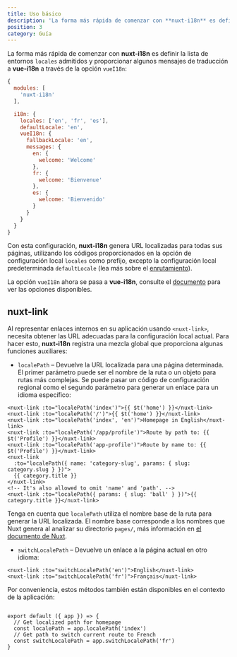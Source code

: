 ```yaml
---
title: Uso básico
description: 'La forma más rápida de comenzar con **nuxt-i18n** es definir la lista de entornos `locales` admitidos y proporcionar algunos mensajes de traducción a **vue-i18n** a través de la opción `vueI18n`:'
position: 3
category: Guía
---
```


La forma más rápida de comenzar con **nuxt-i18n** es definir la lista de entornos `locales` admitidos y proporcionar algunos mensajes de traducción a **vue-i18n** a través de la opción `vueI18n`:

```js
{
  modules: [
    'nuxt-i18n'
  ],

  i18n: {
    locales: ['en', 'fr', 'es'],
    defaultLocale: 'en',
    vueI18n: {
      fallbackLocale: 'en',
      messages: {
        en: {
          welcome: 'Welcome'
        },
        fr: {
          welcome: 'Bienvenue'
        },
        es: {
          welcome: 'Bienvenido'
        }
      }
    }
  }
}
```

Con esta configuración, **nuxt-i18n** genera URL localizadas para todas sus páginas, utilizando los códigos proporcionados en la opción de configuración local `locales` como prefijo, excepto la configuración local predeterminada `defaultLocale` (lea más sobre el [enrutamiento](./routing)).

La opción `vueI18n` ahora se pasa a **vue-i18n**, consulte el [documento](https://kazupon.github.io/vue-i18n/) para ver las opciones disponibles.

## nuxt-link

Al representar enlaces internos en su aplicación usando `<nuxt-link>`, necesita obtener las URL adecuadas para la configuración local actual. Para hacer esto, **nuxt-i18n** registra una mezcla global que proporciona algunas funciones auxiliares:

* `localePath` – Devuelve la URL localizada para una página determinada. El primer parámetro puede ser el nombre de la ruta o un objeto para rutas más complejas. Se puede pasar un código de configuración regional como el segundo parámetro para generar un enlace para un idioma específico:

```vue
<nuxt-link :to="localePath('index')">{{ $t('home') }}</nuxt-link>
<nuxt-link :to="localePath('/')">{{ $t('home') }}</nuxt-link>
<nuxt-link :to="localePath('index', 'en')">Homepage in English</nuxt-link>
<nuxt-link :to="localePath('/app/profile')">Route by path to: {{ $t('Profile') }}</nuxt-link>
<nuxt-link :to="localePath('app-profile')">Route by name to: {{ $t('Profile') }}</nuxt-link>
<nuxt-link
  :to="localePath({ name: 'category-slug', params: { slug: category.slug } })">
  {{ category.title }}
</nuxt-link>
<!-- It's also allowed to omit 'name' and 'path'. -->
<nuxt-link :to="localePath({ params: { slug: 'ball' } })">{{ category.title }}</nuxt-link>
```

Tenga en cuenta que `localePath` utiliza el nombre base de la ruta para generar la URL localizada. El nombre base corresponde a los nombres que Nuxt genera al analizar su directorio `pages/`, más información en [el documento de Nuxt](https://nuxtjs.org/guides/features/file-system-routing).

* `switchLocalePath` – Devuelve un enlace a la página actual en otro idioma:

```vue
<nuxt-link :to="switchLocalePath('en')">English</nuxt-link>
<nuxt-link :to="switchLocalePath('fr')">Français</nuxt-link>
```

Por conveniencia, estos métodos también están disponibles en el contexto de la aplicación:

```js{}[/plugins/myplugin.js]

export default ({ app }) => {
  // Get localized path for homepage
  const localePath = app.localePath('index')
  // Get path to switch current route to French
  const switchLocalePath = app.switchLocalePath('fr')
}
```
